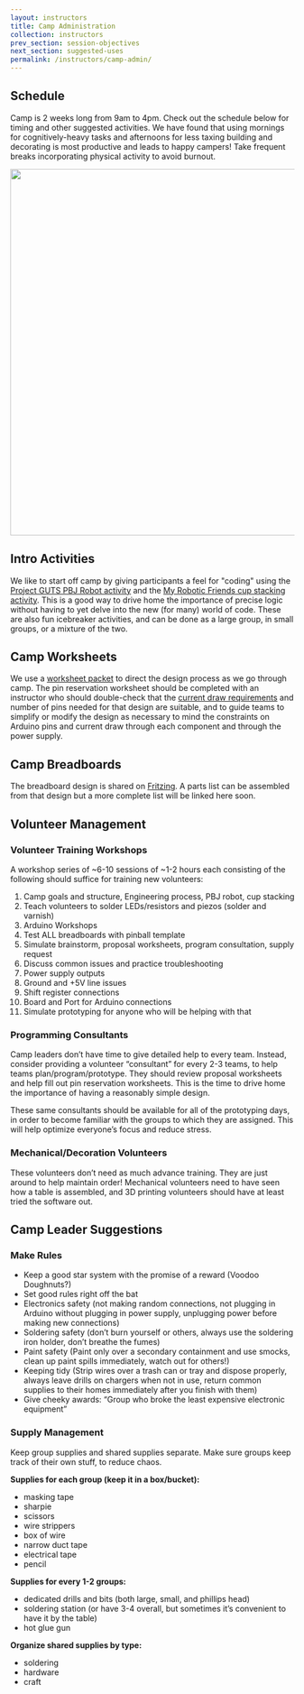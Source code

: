 ```yaml
---
layout: instructors
title: Camp Administration
collection: instructors
prev_section: session-objectives
next_section: suggested-uses
permalink: /instructors/camp-admin/
---
```


## Schedule

Camp is 2 weeks long from 9am to 4pm. Check out the schedule below for timing and other suggested activities. We have found that using mornings for cognitively-heavy tasks and afternoons for less taxing building and decorating is most productive and leads to happy campers! Take frequent breaks incorporating physical activity to avoid burnout.

<img src="{{site.baseurl}}/img/suggested-schedule.png" style="width: 650px">

## Intro Activities

We like to start off camp by giving participants a feel for "coding" using the [Project GUTS PBJ Robot activity](http://projectguts.org/files/pbjrobot.pdf) and the [My Robotic Friends cup stacking activity](https://code.org/files/CSEDrobotics.pdf). This is a good way to drive home the importance of precise logic without having to yet delve into the new (for many) world of code. These are also fun icebreaker activities, and can be done as a large group, in small groups, or a mixture of the two.

## Camp Worksheets

We use a [worksheet packet](https://docs.google.com/document/d/1s4KIVTelhZNt2lJmSjzkoXqSgaY4l2VVXAfD3f3BSH4/edit?usp=sharing) to direct the design process as we go through camp. The pin reservation worksheet should be completed with an instructor who should double-check that the <a href="{{site.baseurl}}/reference/current-budget">current draw requirements</a> and number of pins needed for that design are suitable, and to guide teams to simplify or modify the design as necessary to mind the constraints on Arduino pins and current draw through each component and through the power supply.

## Camp Breadboards

The breadboard design is shared on [Fritzing](http://fritzing.org/projects/spice-engineering-camp-breadboard). A parts list can be assembled from that design but a more complete list will be linked here soon.

## Volunteer Management

### Volunteer Training Workshops

A workshop series of ~6-10 sessions of ~1-2 hours each consisting of the following should suffice for training new volunteers:

1. Camp goals and structure, Engineering process, PBJ robot, cup stacking
2. Teach volunteers to solder LEDs/resistors and piezos (solder and varnish)
3. Arduino Workshops
4. Test ALL breadboards with pinball template
5. Simulate brainstorm, proposal worksheets, program consultation, supply request
6. Discuss common issues and practice troubleshooting
7. Power supply outputs
8. Ground and +5V line issues
9. Shift register connections
10. Board and Port for Arduino connections
11. Simulate prototyping for anyone who will be helping with that

### Programming Consultants

Camp leaders don’t have time to give detailed help to every team. Instead, consider providing a volunteer “consultant” for every 2-3 teams, to help teams plan/program/prototype. They should review proposal worksheets and help fill out pin reservation worksheets. This is the time to drive home the importance of having a reasonably simple design. 

These same consultants should be available for all of the prototyping days, in order to become familiar with the groups to which they are assigned. This will help optimize everyone’s focus and reduce stress. 

### Mechanical/Decoration Volunteers

These volunteers don’t need as much advance training. They are just around to help maintain order! Mechanical volunteers need to have seen how a table is assembled, and 3D printing volunteers should have at least tried the software out.

## Camp Leader Suggestions

### Make Rules

- Keep a good star system with the promise of a reward (Voodoo Doughnuts?)
- Set good rules right off the bat
- Electronics safety (not making random connections, not plugging in Arduino without plugging in power supply, unplugging power before making new connections)
- Soldering safety (don’t burn yourself or others, always use the soldering iron holder, don’t breathe the fumes)
- Paint safety (Paint only over a secondary containment and use smocks, clean up paint spills immediately, watch out for others!)
- Keeping tidy (Strip wires over a trash can or tray and dispose properly, always leave drills on chargers when not in use, return common supplies to their homes immediately after you finish with them)
- Give cheeky awards: “Group who broke the least expensive electronic equipment”

### Supply Management

Keep group supplies and shared supplies separate. Make sure groups keep track of their own stuff, to reduce chaos. 

**Supplies for each group (keep it in a box/bucket):**

- masking tape
- sharpie
- scissors
- wire strippers 
- box of wire
- narrow duct tape
- electrical tape
- pencil

**Supplies for every 1-2 groups:**

- dedicated drills and bits (both large, small, and phillips head)
- soldering station (or have 3-4 overall, but sometimes it’s convenient to have it by the table)
- hot glue gun

**Organize shared supplies by type:**

- soldering
- hardware
- craft
